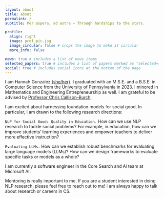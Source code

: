 ```yaml
---
layout: about
title: about
permalink: /
subtitle: Per aspera, ad astra — Through hardships to the stars.

profile:
  align: right
  image: prof_pic.jpg
  image_circular: false # crops the image to make it circular
  more_info: false

news: true # includes a list of news items
selected_papers: true # includes a list of papers marked as "selected={true}"
social: true # includes social icons at the bottom of the page
---
```


I am Hannah Gonzalez [(she/her)](https://pronouns.org/she-her). I graduated with an M.S.E. and a B.S.E. in Computer Science from the [University of Pennsylvania](https://www.upenn.edu) in 2023. I minored in Mathematics and Engineering Entrepreneurship as well. I am grateful to be advised by [Professor Chris Callison-Burch](https://www.cis.upenn.edu/~ccb/).

I am excited about harnessing foundation models for social good. In particular, I am drawn to the following research directions:

`NLP for Social Good: Quality in Education.` How can we use NLP research to tackle social problems? For example, in education, how can we improve students' learning experiences and empower teachers to deliver more effective instruction?

`Evaluating LLMs.` How can we establish robust benchmarks for evaluating large language models (LLMs)? How can we design frameworks to evaluate specific tasks or models as a whole?

I am currently a software engineer in the Core Search and AI team at Microsoft AI. 

Mentoring is really important to me. If you are a student interested in doing NLP research, please feel free to reach out to me! I am always happy to talk about research or careers in CS. 
